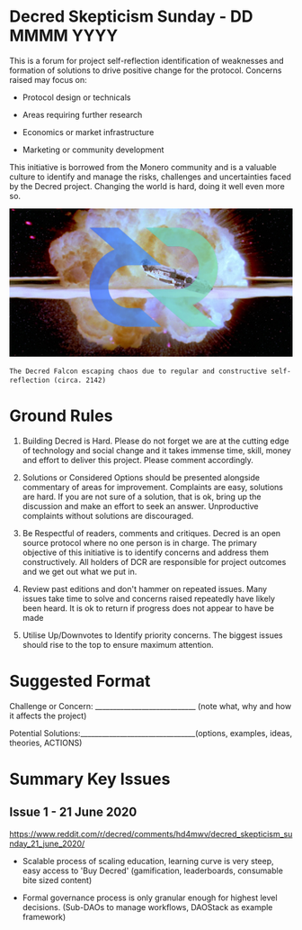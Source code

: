 # Decred Skepticism Sunday - DD MMMM YYYY

This is a forum for project self-reflection identification of weaknesses and formation of solutions to drive positive change for the protocol. Concerns raised may focus on:

- Protocol design or technicals

- Areas requiring further research

- Economics or market infrastructure

- Marketing or community development

This initiative is borrowed from the Monero community and is a valuable culture to identify and manage the risks, challenges and uncertainties faced by the Decred project. Changing the world is hard, doing it well even more so.

![Skepticism_Sunday](images/skepticism_sunday.png)

    The Decred Falcon escaping chaos due to regular and constructive self-reflection (circa. 2142)

# Ground Rules

1. Building Decred is Hard. Please do not forget we are at the cutting edge of technology and social change and it takes immense time, skill, money and effort to deliver this project. Please comment accordingly.

2. Solutions or Considered Options should be presented alongside commentary of areas for improvement. Complaints are easy, solutions are hard. If you are not sure of a solution, that is ok, bring up the discussion and make an effort to seek an answer. Unproductive complaints without solutions are discouraged.

3. Be Respectful of readers, comments and critiques. Decred is an open source protocol where no one person is in charge. The primary objective of this initiative is to identify concerns and address them constructively. All holders of DCR are responsible for project outcomes and we get out what we put in.

4. Review past editions and don't hammer on repeated issues. Many issues take time to solve and concerns raised repeatedly have likely been heard. It is ok to return if progress does not appear to have be made

5. Utilise Up/Downvotes to Identify priority concerns. The biggest issues should rise to the top to ensure maximum attention.

# Suggested Format

Challenge or Concern: ____________________________ (note what, why and how it affects the project)

Potential Solutions:________________________________(options, examples, ideas, theories, ACTIONS)



# Summary Key Issues

## Issue 1 - 21 June 2020
https://www.reddit.com/r/decred/comments/hd4mwv/decred_skepticism_sunday_21_june_2020/

- Scalable process of scaling education, learning curve is very steep, easy access to 'Buy Decred' (gamification, leaderboards, consumable bite sized content)

- Formal governance process is only granular enough for highest level decisions. (Sub-DAOs to manage workflows, DAOStack as example framework)
